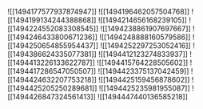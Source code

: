 ![[1494177577937874947]]
![[1494196462057504768]]
![[1494199134244388868]]
![[1494214656168239105]]
![[1494224552083308545]]
![[1494238861907697667]]
![[1494246433800671236]]
![[1494248888160579586]]
![[1494250654855954437]]
![[1494252297253052416]]
![[1494386624335077381]]
![[1494412123274833937]]
![[1494413226133622787]]
![[1494415764228505602]]
![[1494417286547050507]]
![[1494423375137042459]]
![[1494424632207753218]]
![[1494425159456878602]]
![[1494425205250289681]]
![[1494425235981955087]]
![[1494426847324561413]]
![[1494447440136585218]]
